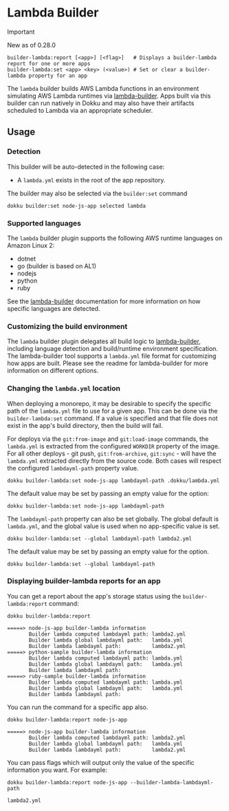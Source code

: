 # Lambda Builder

> [!IMPORTANT]
> New as of 0.28.0

```
builder-lambda:report [<app>] [<flag>]   # Displays a builder-lambda report for one or more apps
builder-lambda:set <app> <key> (<value>) # Set or clear a builder-lambda property for an app
```

The `lambda` builder builds AWS Lambda functions in an environment simulating AWS Lambda runtimes via [lambda-builder](https://github.com/dokku/lambda-builder). Apps built via this builder can run natively in Dokku and may also have their artifacts scheduled to Lambda via an appropriate scheduler.

## Usage

### Detection

This builder will be auto-detected in the following case:

- A `lambda.yml` exists in the root of the app repository.

The builder may also be selected via the `builder:set` command

```shell
dokku builder:set node-js-app selected lambda
```

### Supported languages

The `lambda` builder plugin supports the following AWS runtime languages on Amazon Linux 2:

- dotnet
- go (builder is based on AL1)
- nodejs
- python
- ruby

See the [lambda-builder](https://github.com/dokku/lambda-builder#how-does-it-work) documentation for more information on how specific languages are detected.

### Customizing the build environment

The `lambda` builder plugin delegates all build logic to [lambda-builder](https://github.com/dokku/lambda-builder), including language detection and build/runtime environment specification. The lambda-builder tool supports a `lambda.yml` file format for customizing how apps are built. Please see the readme for lambda-builder for more information on different options.

### Changing the `lambda.yml` location

When deploying a monorepo, it may be desirable to specify the specific path of the `lambda.yml` file to use for a given app. This can be done via the `builder-lambda:set` command. If a value is specified and that file does not exist in the app's build directory, then the build will fail.

For deploys via the `git:from-image` and `git:load-image` commands, the `lambda.yml` is extracted from the configured `WORKDIR` property of the image. For all other deploys - git push, `git:from-archive`, `git:sync` - will have the `lambda.yml` extracted directly from the source code. Both cases will respect the configured `lambdayml-path` property value.

```shell
dokku builder-lambda:set node-js-app lambdayml-path .dokku/lambda.yml
```

The default value may be set by passing an empty value for the option:

```shell
dokku builder-lambda:set node-js-app lambdayml-path
```

The `lambdayml-path` property can also be set globally. The global default is `lambda.yml`, and the global value is used when no app-specific value is set.

```shell
dokku builder-lambda:set --global lambdayml-path lambda2.yml
```

The default value may be set by passing an empty value for the option.

```shell
dokku builder-lambda:set --global lambdayml-path
```

### Displaying builder-lambda reports for an app

You can get a report about the app's storage status using the `builder-lambda:report` command:

```shell
dokku builder-lambda:report
```

```
=====> node-js-app builder-lambda information
       Builder lambda computed lambdayml path: lambda2.yml
       Builder lambda global lambdayml path:   lambda.yml
       Builder lambda lambdayml path:          lambda2.yml
=====> python-sample builder-lambda information
       Builder lambda computed lambdayml path: lambda.yml
       Builder lambda global lambdayml path:   lambda.yml
       Builder lambda lambdayml path:
=====> ruby-sample builder-lambda information
       Builder lambda computed lambdayml path: lambda.yml
       Builder lambda global lambdayml path:   lambda.yml
       Builder lambda lambdayml path:
```

You can run the command for a specific app also.

```shell
dokku builder-lambda:report node-js-app
```

```
=====> node-js-app builder-lambda information
       Builder lambda computed lambdayml path: lambda2.yml
       Builder lambda global lambdayml path:   lambda.yml
       Builder lambda lambdayml path:          lambda2.yml
```

You can pass flags which will output only the value of the specific information you want. For example:

```shell
dokku builder-lambda:report node-js-app --builder-lambda-lambdayml-path
```

```
lambda2.yml
```
